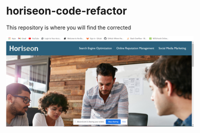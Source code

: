 # horiseon-code-refactor
This repository is where you will find the corrected  


![Horiseon](Horiseon.PNG)
```